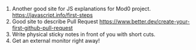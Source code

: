 1. Another good site for JS explanations for Mod0 project. https://javascript.info/first-steps
2. Good site to describe Pull Request https://www.better.dev/create-your-first-github-pull-request
3. Write physical sticky notes in front of you with short cuts.
4. Get an external monitor right away!
